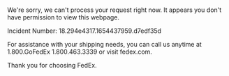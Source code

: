  	


 	

We're sorry, we can't process your request right now. It appears you don't have permission to view this webpage.


Incident Number: 18.294e4317.1654437959.d7edf35d





For assistance with your shipping needs, you can call us anytime at 1.800.GoFedEx 1.800.463.3339 or visit fedex.com.




Thank you for choosing FedEx.